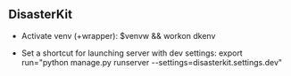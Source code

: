 ## DisasterKit


- Activate venv (+wrapper):
$venvw && workon dkenv

- Set a shortcut for launching server with dev settings:
export run="python manage.py runserver --settings=disasterkit.settings.dev"
